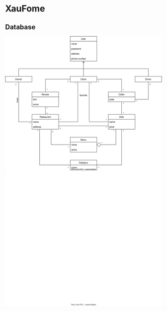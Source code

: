 # XauFome

## Database

![UML Diagram](database/schema/uml.svg#gh-light-mode-only)
![UML Diagram](database/schema/uml-dark.svg#gh-dark-mode-only)
